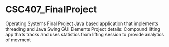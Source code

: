 # CSC407_FinalProject
Operating Systems Final Project
Java based application that implements threading and Java Swing GUI Elements
Project details: Compound lifting app thats tracks and uses statistics from lifting session to provide analytics of movment
